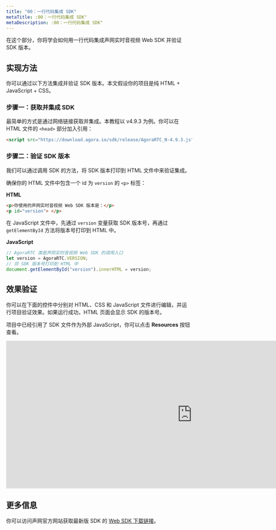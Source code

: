 ```yaml
---
title: "00：一行代码集成 SDK"
metaTitle: :00：一行代码集成 SDK"
metaDescription: :00：一行代码集成 SDK"
---
```


在这个部分，你将学会如何用一行代码集成声网实时音视频 Web SDK 并验证 SDK 版本。

## 实现方法

你可以通过以下方法集成并验证 SDK 版本。本文假设你的项目是纯 HTML + JavaScript + CSS。

### 步骤一：获取并集成 SDK

最简单的方式是通过网络链接获取并集成。本教程以 v4.9.3 为例。你可以在 HTML 文件的 `<head>` 部分加入引用：

```html
<script src="https://download.agora.io/sdk/release/AgoraRTC_N-4.9.3.js" type="text/javascript"></script>
```

### 步骤二：验证 SDK 版本

我们可以通过调用 SDK 的方法，将 SDK 版本打印到 HTML 文件中来验证集成。

确保你的 HTML 文件中包含一个 id 为 `version` 的 `<p>` 标签：

**HTML**

```html
<p>你使用的声网实时音视频 Web SDK 版本是：</p>
<p id="version"> </p>
```

在 JavaScript 文件中，先通过 `version` 变量获取 SDK 版本号，再通过 `getElementById` 方法将版本号打印到 HTML 中。

**JavaScript**

```javascript
// AgoraRTC 类是声网实时音视频 Web SDK 的调用入口
let version = AgoraRTC.VERSION;
// 将 SDK 版本号打印到 HTML 中
document.getElementById("version").innerHTML = version;
```

## 效果验证

你可以在下面的控件中分别对 HTML、CSS 和 JavaScript 文件进行编辑，并运行项目验证效果。如果运行成功，HTML 页面会显示 SDK 的版本号。

项目中已经引用了 SDK 文件作为外部 JavaScript，你可以点击 **Resources** 按钮查看。

<iframe height="400" style="width: 200%;" scrolling="no" title="Agora RTC Web SDK Tutorial" src="https://codepen.io/yamasite/embed/preview/dyZaqMM?default-tab=html%2Cresult&editable=true&theme-id=dark" frameborder="no" loading="lazy" allowtransparency="true" allowfullscreen="true">
  See the Pen <a href="https://codepen.io/yamasite/pen/dyZaqMM">
  Agora RTC Web SDK Tutorial</a> by Lutkin Wang (<a href="https://codepen.io/yamasite">@yamasite</a>)
  on <a href="https://codepen.io">CodePen</a>.
</iframe>


## 更多信息

你可以访问声网官方网站获取最新版 SDK 的 [Web SDK 下载链接](https://docs.agora.io/cn/Interactive%20Broadcast/downloads?platform=Web)。
